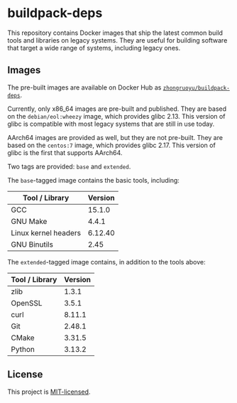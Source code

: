 # buildpack-deps

This repository contains Docker images that ship the latest common build tools
and libraries on legacy systems.
They are useful for building software that target a wide range of systems,
including legacy ones.

## Images

The pre-built images are available on Docker Hub as
[`zhongruoyu/buildpack-deps`](https://hub.docker.com/r/zhongruoyu/buildpack-deps).

Currently, only x86_64 images are pre-built and published.
They are based on the `debian/eol:wheezy` image, which provides glibc 2.13.
This version of glibc is compatible with most legacy systems that are still in
use today.

AArch64 images are provided as well, but they are not pre-built.
They are based on the `centos:7` image, which provides glibc 2.17.
This version of glibc is the first that supports AArch64.

Two tags are provided: `base` and `extended`.

The `base`-tagged image contains the basic tools, including:

| Tool / Library       | Version |
| -------------------- | ------- |
| GCC                  | 15.1.0  |
| GNU Make             | 4.4.1   |
| Linux kernel headers | 6.12.40 |
| GNU Binutils         | 2.45    |

The `extended`-tagged image contains, in addition to the tools above:

| Tool / Library | Version |
| -------------- | ------- |
| zlib           | 1.3.1   |
| OpenSSL        | 3.5.1   |
| curl           | 8.11.1  |
| Git            | 2.48.1  |
| CMake          | 3.31.5  |
| Python         | 3.13.2  |

## License

This project is [MIT-licensed](LICENSE).
